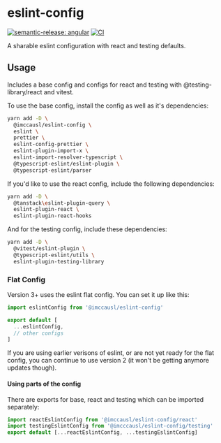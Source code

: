 # eslint-config

[![semantic-release: angular](https://img.shields.io/badge/semantic--release-angular-e10079?logo=semantic-release)](https://github.com/semantic-release/semantic-release)
[![CI](https://github.com/imccausl/eslint-config/actions/workflows/ci.yml/badge.svg)](https://github.com/imccausl/eslint-config/actions/workflows/ci.yml)

A sharable eslint configuration with react and testing defaults.

## Usage

Includes a base config and configs for react and testing with @testing-library/react and vitest.

To use the base config, install the config as well as it's dependencies:

```bash
yarn add -D \
  @imccausl/eslint-config \
  eslint \
  prettier \
  eslint-config-prettier \
  eslint-plugin-import-x \
  eslint-import-resolver-typescript \
  @typescript-eslint/eslint-plugin \
  @typescript-eslint/parser
```

If you'd like to use the react config, include the following dependencies:

```bash
yarn add -D \
  @tanstack\eslint-plugin-query \
  eslint-plugin-react \
  eslint-plugin-react-hooks
```

And for the testing config, include these dependencies:

```bash
yarn add -D \
  @vitest/eslint-plugin \
  @typescript-eslint/utils \
  eslint-plugin-testing-library
```

### Flat Config

Version 3+ uses the eslint flat config. You can set it up like this:

```js
import eslintConfig from '@imccausl/eslint-config'

export default [
  ...eslintConfig,
  // other configs
]
```

If you are using earlier verisons of eslint, or are not yet ready for the flat config, you can continue to use version 2 (it won't be getting anymore updates though).

#### Using parts of the config

There are exports for base, react and testing which can be imported separately:

```js
import reactEslintConfig from '@imccausl/eslint-config/react'
import testingEslintConfig from '@imcccausl/eslint-config/testing'
export default [...reactEslintConfig, ...testingEslintConfig]
```
